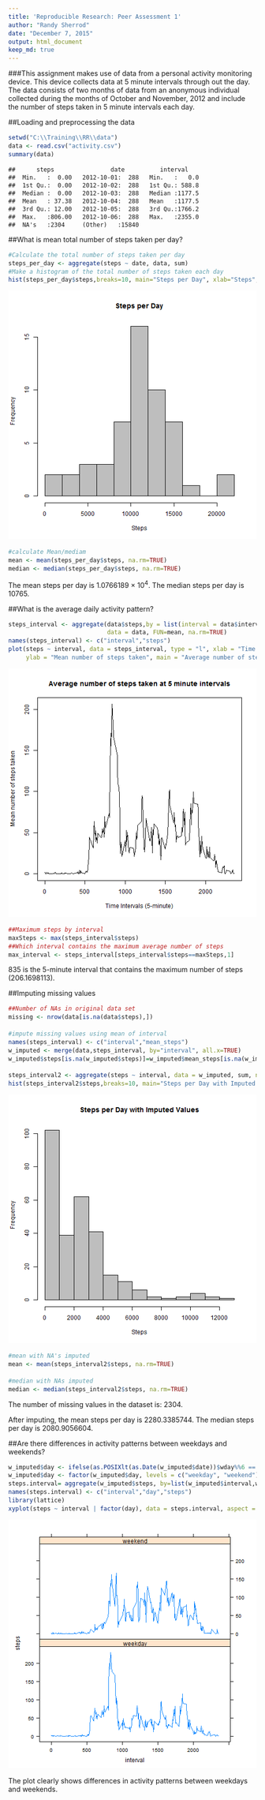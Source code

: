 ```yaml
---
title: 'Reproducible Research: Peer Assessment 1'
author: "Randy Sherrod"
date: "December 7, 2015"
output: html_document
keep_md: true
---
```

###This assignment makes use of data from a personal activity monitoring device. This device collects data at 5 minute intervals through out the day. The data consists of two months of data from an anonymous individual collected during the months of October and November, 2012 and include the number of steps taken in 5 minute intervals each day.

##Loading and preprocessing the data

```r
setwd("C:\\Training\\RR\\data")
data <- read.csv("activity.csv")
summary(data)
```

```
##      steps                date          interval     
##  Min.   :  0.00   2012-10-01:  288   Min.   :   0.0  
##  1st Qu.:  0.00   2012-10-02:  288   1st Qu.: 588.8  
##  Median :  0.00   2012-10-03:  288   Median :1177.5  
##  Mean   : 37.38   2012-10-04:  288   Mean   :1177.5  
##  3rd Qu.: 12.00   2012-10-05:  288   3rd Qu.:1766.2  
##  Max.   :806.00   2012-10-06:  288   Max.   :2355.0  
##  NA's   :2304     (Other)   :15840
```
##What is mean total number of steps taken per day?

```r
#Calculate the total number of steps taken per day
steps_per_day <- aggregate(steps ~ date, data, sum)
#Make a histogram of the total number of steps taken each day
hist(steps_per_day$steps,breaks=10, main="Steps per Day", xlab="Steps", col="grey")
```

![plot of chunk summary](figure/summary-1.png) 

```r
#calculate Mean/mediam
mean <- mean(steps_per_day$steps, na.rm=TRUE)
median <- median(steps_per_day$steps, na.rm=TRUE)
```
The mean steps per day is 1.0766189 &times; 10<sup>4</sup>.  The median steps per day is 10765.

##What is the average daily activity pattern?

```r
steps_interval <- aggregate(data$steps,by = list(interval = data$interval),
                            data = data, FUN=mean, na.rm=TRUE)
names(steps_interval) <- c("interval","steps")
plot(steps ~ interval, data = steps_interval, type = "l", xlab = "Time Intervals (5-minute)", 
     ylab = "Mean number of steps taken", main = "Average number of steps taken at 5 minute intervals",  col= "black")
```

![plot of chunk pattern](figure/pattern-1.png) 

```r
##Maximum steps by interval
maxSteps <- max(steps_interval$steps)
##Which interval contains the maximum average number of steps
max_interval <- steps_interval[steps_interval$steps==maxSteps,1]
```
835 is the 5-minute interval that contains the maximum number of steps (206.1698113).

##Imputing missing values


```r
##Number of NAs in original data set
missing <- nrow(data[is.na(data$steps),])

#impute missing values using mean of interval
names(steps_interval) <- c("interval","mean_steps")
w_imputed <- merge(data,steps_interval, by="interval", all.x=TRUE)
w_imputed$steps[is.na(w_imputed$steps)]=w_imputed$mean_steps[is.na(w_imputed$steps)]

steps_interval2 <- aggregate(steps ~ interval, data = w_imputed, sum, na.rm = TRUE)
hist(steps_interval2$steps,breaks=10, main="Steps per Day with Imputed Values", xlab="Steps", col="grey")
```

![plot of chunk impute](figure/impute-1.png) 

```r
#mean with NA's imputed
mean <- mean(steps_interval2$steps, na.rm=TRUE)

#median with NAs imputed
median <- median(steps_interval2$steps, na.rm=TRUE)
```
The number of missing values in the dataset is: 2304.

After imputing, the mean steps per day is 2280.3385744.  The median steps per day is 2080.9056604.

##Are there differences in activity patterns between weekdays and weekends?

```r
w_imputed$day <- ifelse(as.POSIXlt(as.Date(w_imputed$date))$wday%%6 == 0, "weekend", "weekday")
w_imputed$day <- factor(w_imputed$day, levels = c("weekday", "weekend"))
steps.interval= aggregate(w_imputed$steps, by=list(w_imputed$interval,w_imputed$day), data = w_imputed, FUN=mean)
names(steps.interval) <- c("interval","day","steps")
library(lattice)
xyplot(steps ~ interval | factor(day), data = steps.interval, aspect = 1/2, type = "l")
```

![plot of chunk days](figure/days-1.png) 

The plot clearly shows differences in activity patterns between weekdays and weekends.
